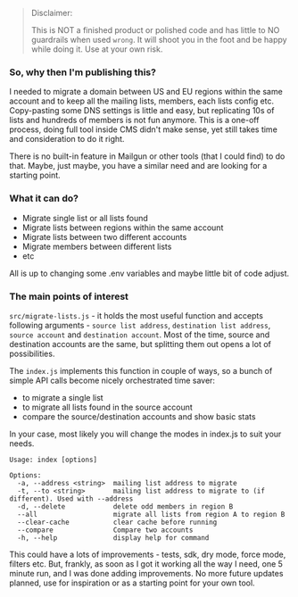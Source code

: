 > Disclaimer:
> 
> This is NOT a finished product or polished code and has little to NO guardrails when used `wrong`.
> It will shoot you in the foot and be happy while doing it. Use at your own risk.

### So, why then I'm publishing this?

I needed to migrate a domain between US and EU regions within the same account and to keep all the mailing lists, members, each lists config etc. Copy-pasting some DNS settings is little and easy, but replicating 10s of lists and hundreds of members is not fun anymore. This is a one-off process, doing full tool inside CMS didn't make sense, yet still takes time and consideration to do it right.

There is no built-in feature in Mailgun or other tools (that I could find) to do that. Maybe, just maybe, you have a similar need and are looking for a starting point.

### What it can do?

* Migrate single list or all lists found
* Migrate lists between regions within the same account
* Migrate lists between two different accounts
* Migrate members between different lists
* etc

All is up to changing some .env variables and maybe little bit of code adjust.

### The main points of interest

`src/migrate-lists.js` - it holds the most useful function and accepts following arguments - `source list address`, `destination list address`, `source account` and `destination account`. Most of the time, source and destination accounts are the same, but splitting them out opens a lot of possibilities.

The `index.js` implements this function in couple of ways, so a bunch of simple API calls become nicely orchestrated time saver:

* to migrate a single list
* to migrate all lists found in the source account
* compare the source/destination accounts and show basic stats

In your case, most likely you will change the modes in index.js to suit your needs.

```
Usage: index [options]

Options:
  -a, --address <string>  mailing list address to migrate
  -t, --to <string>       mailing list address to migrate to (if different). Used with --address
  -d, --delete            delete odd members in region B
  --all                   migrate all lists from region A to region B
  --clear-cache           clear cache before running
  --compare               Compare two accounts
  -h, --help              display help for command
```


This could have a lots of improvements - tests, sdk, dry mode, force mode, filters etc. But, frankly, as soon as I got it working all the way I need, one 5 minute run, and I was done adding improvements. No more future updates planned, use for inspiration or as a starting point for your own tool.